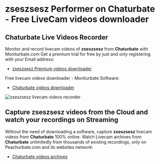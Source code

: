 # zseszsesz Performer on Chaturbate - Free LiveCam videos downloader

## Chaturbate Live Videos Recorder

Monitor and record livecam videos of **zseszsesz** from **Chaturbate** with Moniturbate.com
Get a premium trial for free by just and only registering with your Email address:
* [zseszsesz Premium videos downloader](https://moniturbate.com/request-demo-licence-key.html)

Free livecam videos downloader - Moniturbate Software:
* [Chaturbate videos downloader](https://moniturbate.com/moniturbate-download-software.html)

![zseszsesz livecam videos recorder](https://peachurnet.com/templates/moniturbate-software.png)


## Capture zseszsesz videos from the Cloud and watch your recordings on Streaming

Without the need of downloading a software, capture **zseszsesz** livecam videos from **Chaturbate** 100% online.
Watch Livecam archives from **Chaturbate** unlimitedly from thousands of existing recordings, only on Peachurbate.com and its websites network:
* [Chaturbate videos archives](https://peachurnet.com/)